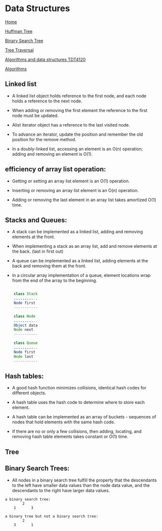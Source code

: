 Data Structures
==
[Home](../README.md)

[Huffman Tree](HuffmanTree.md)

[Binary Search Tree](binarySearchTree.md)

[Tree Traversal](treeTraversal.md)

[Algorithms and data structures TDT4120](../README.md)

[Algorithms](../algorithms.md)

Linked list
--

- A linked list object holds reference to the first node, and each node holds a reference to the next node.

- When adding or removing the first element the reference to the first node must be updated.

- Alist iterator object has a reference to the last visited node.

- To advance an iterator, update the position and remember the old position for the remove method. 

- In a doubly-linked list, accessing an element is an O(n) operation; adding and removing an element is O(1). 

efficiency of array list operation: 
--

- Getting or setting an array list element is an O(1) operation.

- Inserting or removing an array list element is an O(n) operation.

- Adding or removing the last element in an array list takes amortized O(1) time. 

Stacks and Queues:
--
- A stack can be implemented as a linked list, adding and removing elements at the front.

- When implementing a stack as an array list, add and remove elements at the back. (last in first out) 

- A queue can be implemented as a linked list, adding elements at the back and removing them at the front. 

- In a circular array implementation of a queue, element locations wrap from the end of the array to the beginning. 

```Java
 
    class Stack 
    ...........
    Node first
    -----------

    class Node
    ...........
    Object data
    Node next
    -----------

    class Queue
    ...........
    Node first
    Node last
    -----------
```

Hash tables:
----

- A good hash function minimizes collisions, identical hash codes for different objects.

- A hash table uses the hash code to determine where to store each element. 

- A hash table can be implemented as an array of buckets - sequences of nodes that hold elements with the same hash code.

- If there are no or only a few collisions, then adding, locating, and removing hash table elements takes constant or O(1) time.

Tree
--

Binary Search Trees:
--

- All nodes in a binary search tree fulfill the property that the descendants to the left have smaller data values than the node data value, and the descendants to the right have larger data values.

```
a binary search tree:
        2
    1       3

a binary tree but not a binary search tree:
        2
    3       1
```


